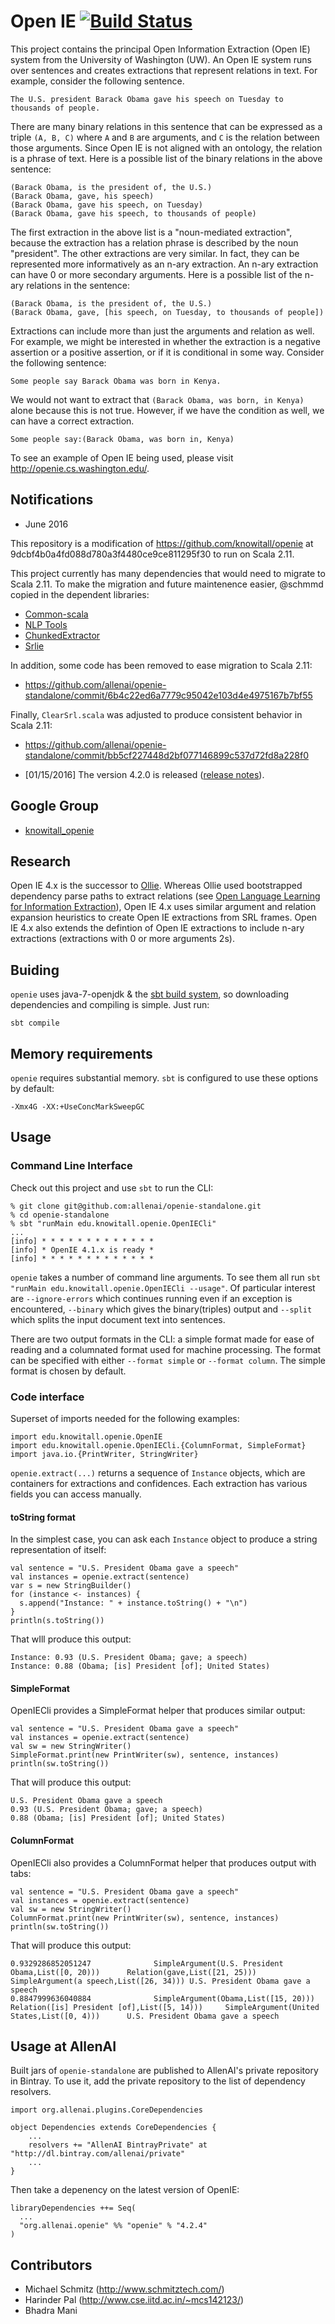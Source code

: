 Open IE [![Build Status](https://semaphoreci.com/api/v1/allenai/openie-standalone/branches/master/badge.svg)](https://semaphoreci.com/allenai/openie-standalone)
======

This project contains the principal Open Information Extraction (Open IE)
system from the University of Washington (UW).  An Open IE system runs over
sentences and creates extractions that represent relations in text.  For
example, consider the following sentence.

    The U.S. president Barack Obama gave his speech on Tuesday to thousands of people.

There are many binary relations in this sentence that can be expressed as a
triple `(A, B, C)` where `A` and `B` are arguments, and `C` is the relation
between those arguments.  Since Open IE is not aligned with an ontology, the
relation is a phrase of text.  Here is a possible list of the binary relations
in the above sentence:

    (Barack Obama, is the president of, the U.S.)
    (Barack Obama, gave, his speech)
    (Barack Obama, gave his speech, on Tuesday)
    (Barack Obama, gave his speech, to thousands of people)

The first extraction in the above list is a "noun-mediated extraction", because
the extraction has a relation phrase is described by the noun "president".  The
other extractions are very similar.  In fact, they can be represented more
informatively as an n-ary extraction.  An n-ary extraction can have 0 or more
secondary arguments.  Here is a possible list of the n-ary relations in the
sentence:

    (Barack Obama, is the president of, the U.S.)
    (Barack Obama, gave, [his speech, on Tuesday, to thousands of people])

Extractions can include more than just the arguments and relation as well.  For
example, we might be interested in whether the extraction is a negative
assertion or a positive assertion, or if it is conditional in some way.
Consider the following sentence:

    Some people say Barack Obama was born in Kenya.

We would not want to extract that `(Barack Obama, was born, in Kenya)` alone
because this is not true.  However, if we have the condition as well, we can
have a correct extraction.

    Some people say:(Barack Obama, was born in, Kenya)

To see an example of Open IE being used, please visit http://openie.cs.washington.edu/.

## Notifications

* June 2016

This repository is a modification of https://github.com/knowitall/openie
at 9dcbf4b0a4fd088d780a3f4480ce9ce811295f30 to run on Scala 2.11.

This project currently has many dependencies that would need to migrate to Scala 2.11.
To make the migration and future maintenence easier, @schmmd copied in the dependent
libraries:

  * [Common-scala](https://github.com/knowitall/common-scala)
  * [NLP Tools](https://github.com/knowitall/nlptools)
  * [ChunkedExtractor](https://github.com/knowitall/chunkedextractor)
  * [Srlie](https://github.com/knowitall/srlie)

In addition, some code has been removed to ease migration to Scala 2.11:

  * https://github.com/allenai/openie-standalone/commit/6b4c22ed6a7779c95042e103d4e4975167b7bf55

Finally, `ClearSrl.scala` was adjusted to produce consistent behavior in Scala 2.11:

  * https://github.com/allenai/openie-standalone/commit/bb5cf227448d2bf077146899c537d72fd8a228f0

* [01/15/2016] The version 4.2.0 is released ([release notes](https://github.com/knowitall/openie/blob/master/release/release_notes.md)).

## Google Group

* [knowitall_openie](https://groups.google.com/forum/#!forum/knowitall_openie)

## Research

Open IE 4.x is the successor to [Ollie](http://www.gitub.com/knowitall/ollie).
Whereas Ollie used bootstrapped dependency parse paths to extract relations
(see [Open Language Learning for Information Extraction](https://homes.cs.washington.edu/~mausam/papers/emnlp12a.pdf)),
Open IE 4.x uses similar argument and relation expansion heuristics to create
Open IE extractions from SRL frames.  Open IE 4.x also extends the defintion of
Open IE extractions to include n-ary extractions (extractions with 0 or more arguments 2s).

## Buiding

`openie` uses java-7-openjdk & the [sbt build system](http://www.scala-sbt.org/), so downloading
dependencies and compiling is simple.  Just run:

    sbt compile

## Memory requirements

`openie` requires substantial memory.  `sbt` is configured to use these options by default:

    -Xmx4G -XX:+UseConcMarkSweepGC

## Usage

### Command Line Interface

Check out this project and use `sbt` to run the CLI:

    % git clone git@github.com:allenai/openie-standalone.git
    % cd openie-standalone
    % sbt "runMain edu.knowitall.openie.OpenIECli"
    ...
    [info] * * * * * * * * * * * * *
    [info] * OpenIE 4.1.x is ready *
    [info] * * * * * * * * * * * * *

`openie` takes a number of command line arguments.  To see them all run
`sbt "runMain edu.knowitall.openie.OpenIECli --usage"`. Of particular interest are
`--ignore-errors` which continues running even if an exception is encountered, `--binary` which gives the binary(triples) output and `--split` which splits the input document text into sentences.

There are two output formats in the CLI: a simple format made for ease of reading and a
columnated format used for machine processing.  The format can be specified
with either `--format simple` or `--format column`.  The simple format is
chosen by default.

### Code interface

Superset of imports needed for the following examples:

    import edu.knowitall.openie.OpenIE
    import edu.knowitall.openie.OpenIECli.{ColumnFormat, SimpleFormat}
    import java.io.{PrintWriter, StringWriter}

`openie.extract(...)` returns a sequence of `Instance` objects, which are
containers for extractions and confidences. Each extraction has various
fields you can access manually.

#### toString format

In the simplest case, you can ask each `Instance` object to produce a string
representation of itself:

    val sentence = "U.S. President Obama gave a speech"
    val instances = openie.extract(sentence)
    var s = new StringBuilder()
    for (instance <- instances) {
      s.append("Instance: " + instance.toString() + "\n")
    }
    println(s.toString())

That wIll produce this output:

    Instance: 0.93 (U.S. President Obama; gave; a speech)
    Instance: 0.88 (Obama; [is] President [of]; United States)

#### SimpleFormat

OpenIECli provides a SimpleFormat helper that produces similar output:

    val sentence = "U.S. President Obama gave a speech"
    val instances = openie.extract(sentence)
    val sw = new StringWriter()
    SimpleFormat.print(new PrintWriter(sw), sentence, instances)
    println(sw.toString())

That will produce this output:

    U.S. President Obama gave a speech
    0.93 (U.S. President Obama; gave; a speech)
    0.88 (Obama; [is] President [of]; United States)

#### ColumnFormat

OpenIECli also provides a ColumnFormat helper that produces output with tabs:

    val sentence = "U.S. President Obama gave a speech"
    val instances = openie.extract(sentence)
    val sw = new StringWriter()
    ColumnFormat.print(new PrintWriter(sw), sentence, instances)
    println(sw.toString())

That will produce this output:

    0.9329286852051247              SimpleArgument(U.S. President Obama,List([0, 20)))      Relation(gave,List([21, 25)))   SimpleArgument(a speech,List([26, 34))) U.S. President Obama gave a speech
    0.8847999636040884              SimpleArgument(Obama,List([15, 20)))    Relation([is] President [of],List([5, 14)))     SimpleArgument(United States,List([0, 4)))      U.S. President Obama gave a speech

## Usage at AllenAI

Built jars of `openie-standalone` are published to AllenAI's private repository
in Bintray. To use it, add the private repository to the list of dependency
resolvers.

    import org.allenai.plugins.CoreDependencies

    object Dependencies extends CoreDependencies {
        ...
        resolvers += "AllenAI BintrayPrivate" at "http://dl.bintray.com/allenai/private"
        ...
    }

Then take a depenency on the latest version of OpenIE:

    libraryDependencies ++= Seq(
      ...
      "org.allenai.openie" %% "openie" % "4.2.4"
    )

## Contributors
* Michael Schmitz (http://www.schmitztech.com/)
* Harinder Pal (http://www.cse.iitd.ac.in/~mcs142123/)
* Bhadra Mani
